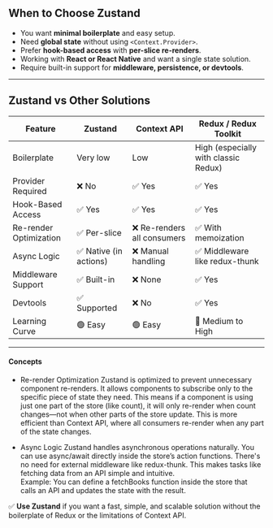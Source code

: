 ## When to Choose Zustand

- You want **minimal boilerplate** and easy setup.
- Need **global state** without using `<Context.Provider>`.
- Prefer **hook-based access** with **per-slice re-renders**.
- Working with **React or React Native** and want a single state solution.
- Require built-in support for **middleware, persistence, or devtools**.

---

## Zustand vs Other Solutions

| Feature                | Zustand                             | Context API                        | Redux / Redux Toolkit               |
|------------------------|--------------------------------------|------------------------------------|-------------------------------------|
| Boilerplate            | Very low                            | Low                                | High (especially with classic Redux)|
| Provider Required      | ❌ No                                | ✅ Yes                              | ✅ Yes                              |
| Hook-Based Access      | ✅ Yes                               | ✅ Yes                              | ✅ Yes                              |
| Re-render Optimization | ✅ Per-slice                         | ❌ Re-renders all consumers         | ✅ With memoization                  |
| Async Logic            | ✅ Native (in actions)              | ❌ Manual handling                  | ✅ Middleware like redux-thunk       |
| Middleware Support     | ✅ Built-in                         | ❌ None                             | ✅ Yes                              |
| Devtools               | ✅ Supported                        | ❌ No                               | ✅ Yes                              |
| Learning Curve         | 🟢 Easy                             | 🟢 Easy                             | 🔴 Medium to High                   |

---

#### Concepts

- Re-render Optimization
Zustand is optimized to prevent unnecessary component re-renders. It allows components to subscribe only to the specific piece of state they need. This means if a component is using just one part of the store (like count), it will only re-render when count changes—not when other parts of the store update. This is more efficient than Context API, where all consumers re-render when any part of the state changes.

- Async Logic
Zustand handles asynchronous operations naturally. You can use async/await directly inside the store’s action functions. There's no need for external middleware like redux-thunk. This makes tasks like fetching data from an API simple and intuitive.  
Example:
You can define a fetchBooks function inside the store that calls an API and updates the state with the result.

✅ **Use Zustand** if you want a fast, simple, and scalable solution without the boilerplate of Redux or the limitations of Context API.
